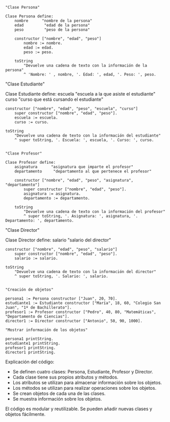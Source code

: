 ```smalltalk
"Clase Persona"

Clase Persona define:
    nombre      "nombre de la persona"
    edad         "edad de la persona"
    peso         "peso de la persona"

    constructor ["nombre", "edad", "peso"]
        nombre := nombre.
        edad := edad.
        peso := peso.

    toString
        "Devuelve una cadena de texto con la información de la persona"
        ^ 'Nombre: ' , nombre, '. Edad: ', edad, '. Peso: ', peso.

```

"Clase Estudiante"

Clase Estudiante define:
    escuela      "escuela a la que asiste el estudiante"
    curso         "curso que está cursando el estudiante"

    constructor ["nombre", "edad", "peso", "escuela", "curso"]
        super constructor ["nombre", "edad", "peso"].
        escuela := escuela.
        curso := curso.

    toString
        "Devuelve una cadena de texto con la información del estudiante"
        ^ super toString, '. Escuela: ', escuela, '. Curso: ', curso.

```

"Clase Profesor"

Clase Profesor define:
    asignatura      "asignatura que imparte el profesor"
    departamento     "departamento al que pertenece el profesor"

    constructor ["nombre", "edad", "peso", "asignatura", "departamento"]
        super constructor ["nombre", "edad", "peso"].
        asignatura := asignatura.
        departamento := departamento.

    toString
        "Devuelve una cadena de texto con la información del profesor"
        ^ super toString, '. Asignatura: ', asignatura, '. Departamento: ', departamento.

```

"Clase Director"

Clase Director define:
    salario         "salario del director"

    constructor ["nombre", "edad", "peso", "salario"]
        super constructor ["nombre", "edad", "peso"].
        salario := salario.

    toString
        "Devuelve una cadena de texto con la información del director"
        ^ super toString, '. Salario: ', salario.

```

"Creación de objetos"

persona1 := Persona constructor ["Juan", 20, 70].
estudiante1 := Estudiante constructor ["María", 18, 60, "Colegio San Juan", "1º de Bachillerato"].
profesor1 := Profesor constructor ["Pedro", 40, 80, "Matemáticas", "Departamento de Ciencias"].
director1 := Director constructor ["Antonio", 50, 90, 1000].

"Mostrar información de los objetos"

persona1 printString.
estudiante1 printString.
profesor1 printString.
director1 printString.

```

Explicación del código:

* Se definen cuatro clases: Persona, Estudiante, Profesor y Director.
* Cada clase tiene sus propios atributos y métodos.
* Los atributos se utilizan para almacenar información sobre los objetos.
* Los métodos se utilizan para realizar operaciones sobre los objetos.
* Se crean objetos de cada una de las clases.
* Se muestra información sobre los objetos.

El código es modular y reutilizable. Se pueden añadir nuevas clases y objetos fácilmente.